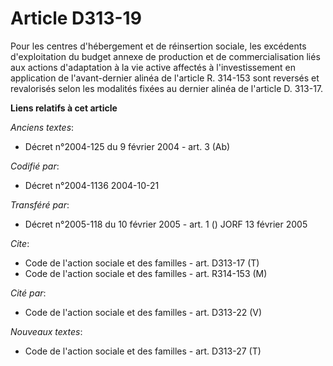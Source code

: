 # Article D313-19

Pour les centres d'hébergement et de réinsertion sociale, les excédents d'exploitation du budget annexe de production et de
commercialisation liés aux actions d'adaptation à la vie active affectés à l'investissement en application de l'avant-dernier
alinéa de l'article R. 314-153 sont reversés et revalorisés selon les modalités fixées au dernier alinéa de l'article D.
313-17.

**Liens relatifs à cet article**

_Anciens textes_:

  - Décret n°2004-125 du 9 février 2004 - art. 3 (Ab)

_Codifié par_:

  - Décret n°2004-1136 2004-10-21

_Transféré par_:

  - Décret n°2005-118 du 10 février 2005 - art. 1 () JORF 13 février 2005

_Cite_:

  - Code de l'action sociale et des familles - art. D313-17 (T)
  - Code de l'action sociale et des familles - art. R314-153 (M)

_Cité par_:

  - Code de l'action sociale et des familles - art. D313-22 (V)

_Nouveaux textes_:

  - Code de l'action sociale et des familles - art. D313-27 (T)
